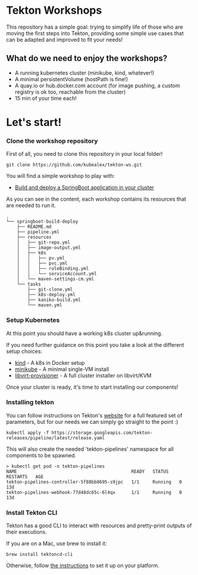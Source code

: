 # Tekton Workshops

This repository has a simple goal: trying to simplify life of those who are moving the first steps into Tekton, providing some simple use cases that can be adapted and improved to fit your needs!

## What do we need to enjoy the workshops?
- A running kubernetes cluster (minikube, kind, whatever!)
- A minimal persistentVolume (hostPath is fine!)
- A quay.io or hub.docker.com account (for image pushing, a custom registry is ok too, reachable from the cluster)
- 15 min of your time each!

# Let's start!

### Clone the workshop repository

First of all, you need to clone this repository in your local folder!

    git clone https://github.com/kubealex/tekton-ws.git

You will find a simple workshop to play with:  

- [Build and deploy a SpringBoot application in your cluster](https://github.com/kubealex/tekton-ws/tree/main/workshops/springboot-build-deploy)


As you can see in the content, each workshop contains its resources that are needed to run it.

    .
    └── springboot-build-deploy
        ├── README.md
        ├── pipeline.yml
        ├── resources
        │   ├── git-repo.yml
        │   ├── image-output.yml
        │   ├── k8s
        │   │   ├── pv.yml
        │   │   ├── pvc.yml
        │   │   ├── roleBinding.yml
        │   │   └── serviceAccount.yml
        │   └── maven-settings-cm.yml
        └── tasks
            ├── git-clone.yml
            ├── k8s-deploy.yml
            ├── kaniko-build.yml
            └── maven.yml

### Setup Kubernetes

At this point you should have a working k8s cluster up&running.

If you need further guidance on this point you take a look at the different setup choices:

- [kind](https://kind.sigs.k8s.io/docs/user/quick-start/)  - A k8s in Docker setup  
- [minikube](https://minikube.sigs.k8s.io/docs/) - A minimal single-VM install  
- [libvirt-provisioner](https://github.com/kubealex/libvirt-k8s-provisioner) - A full cluster installer on libvirt/KVM  

Once your cluster is ready, it's time to start installing our components!

### Installing tekton

You can follow instructions on Tekton's [website](https://tekton.dev/docs/getting-started/) for a full featured set of parameters, but for our needs we can simply go straight to the point :)

    kubectl apply -f https://storage.googleapis.com/tekton-releases/pipeline/latest/release.yaml

This will also create the needed 'tekton-pipelines' namespace for all components to be spawned.

    > kubectl get pod -n tekton-pipelines
    NAME                                           READY   STATUS    RESTARTS   AGE
    tekton-pipelines-controller-5f88bb8695-s9jpc   1/1     Running   0          13d
    tekton-pipelines-webhook-77d48dc65c-6l4qx      1/1     Running   0          13d


### Install Tekton CLI

Tekton has a good CLI to interact with resources and pretty-print outputs of their executions.

If you are on a Mac, use brew to install it:

    brew install tektoncd-cli

Otherwise, follow [the instructions](https://github.com/tektoncd/cli) to set it up on your platform.
